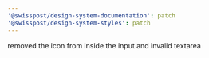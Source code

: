 ```yaml
---
'@swisspost/design-system-documentation': patch
'@swisspost/design-system-styles': patch
---
```


removed the icon from inside the input and invalid textarea
